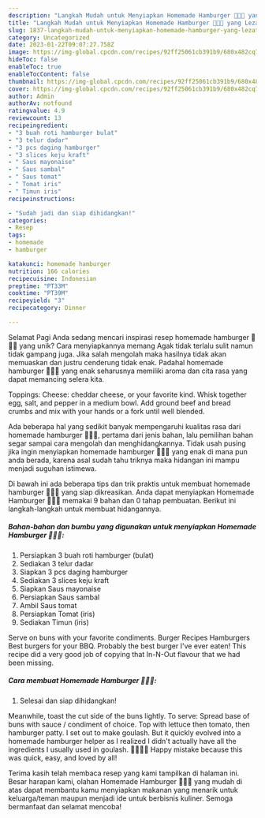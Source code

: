 ```yaml
---
description: "Langkah Mudah untuk Menyiapkan Homemade Hamburger 🍔🍔🍔 yang Lezat Sekali, Lezat"
title: "Langkah Mudah untuk Menyiapkan Homemade Hamburger 🍔🍔🍔 yang Lezat Sekali, Lezat"
slug: 1837-langkah-mudah-untuk-menyiapkan-homemade-hamburger-yang-lezat-sekali-lezat
category: Uncategorized
date: 2023-01-22T09:07:27.758Z
image: https://img-global.cpcdn.com/recipes/92ff25061cb391b9/680x482cq70/homemade-hamburger-foto-resep-utama.jpg
hideToc: false
enableToc: true
enableTocContent: false
thumbnail: https://img-global.cpcdn.com/recipes/92ff25061cb391b9/680x482cq70/homemade-hamburger-foto-resep-utama.jpg
cover: https://img-global.cpcdn.com/recipes/92ff25061cb391b9/680x482cq70/homemade-hamburger-foto-resep-utama.jpg
author: Admin
authorAv: notfound
ratingvalue: 4.9
reviewcount: 13
recipeingredient:
- "3 buah roti hamburger bulat"
- "3 telur dadar"
- "3 pcs daging hamburger"
- "3 slices keju kraft"
- " Saus mayonaise"
- " Saus sambal"
- " Saus tomat"
- " Tomat iris"
- " Timun iris"
recipeinstructions:

- "Sudah jadi dan siap dihidangkan!"
categories:
- Resep
tags:
- homemade
- hamburger

katakunci: homemade hamburger 
nutrition: 166 calories
recipecuisine: Indonesian
preptime: "PT33M"
cooktime: "PT39M"
recipeyield: "3"
recipecategory: Dinner

---
```



Selamat Pagi Anda sedang mencari inspirasi resep homemade hamburger 🍔🍔🍔 yang unik? Cara menyiapkannya memang Agak tidak terlalu sulit namun tidak gampang juga. Jika salah mengolah maka hasilnya tidak akan memuaskan dan justru cenderung tidak enak. Padahal homemade hamburger 🍔🍔🍔 yang enak seharusnya memiliki aroma dan cita rasa yang dapat memancing selera kita.


Toppings: Cheese: cheddar cheese, or your favorite kind. Whisk together egg, salt, and pepper in a medium bowl. Add ground beef and bread crumbs and mix with your hands or a fork until well blended.

Ada beberapa hal yang sedikit banyak mempengaruhi kualitas rasa dari homemade hamburger 🍔🍔🍔, pertama dari jenis bahan, lalu pemilihan bahan segar sampai cara mengolah dan menghidangkannya. Tidak usah pusing jika ingin menyiapkan homemade hamburger 🍔🍔🍔 yang enak di mana pun anda berada, karena asal sudah tahu triknya maka hidangan ini mampu menjadi suguhan istimewa.


Di bawah ini ada beberapa tips dan trik praktis untuk membuat homemade hamburger 🍔🍔🍔 yang siap dikreasikan. Anda dapat menyiapkan Homemade Hamburger 🍔🍔🍔 memakai 9 bahan dan 0 tahap pembuatan. Berikut ini langkah-langkah untuk membuat hidangannya.

<!--inarticleads1-->

##### Bahan-bahan dan bumbu yang digunakan untuk menyiapkan Homemade Hamburger 🍔🍔🍔:

1. Persiapkan 3 buah roti hamburger (bulat)
1. Sediakan 3 telur dadar
1. Siapkan 3 pcs daging hamburger
1. Sediakan 3 slices keju kraft
1. Siapkan  Saus mayonaise
1. Persiapkan  Saus sambal
1. Ambil  Saus tomat
1. Persiapkan  Tomat (iris)
1. Sediakan  Timun (iris)


Serve on buns with your favorite condiments. Burger Recipes Hamburgers Best burgers for your BBQ. Probably the best burger I&#39;ve ever eaten! This recipe did a very good job of copying that In-N-Out flavour that we had been missing. 

<!--inarticleads2-->

##### Cara membuat Homemade Hamburger 🍔🍔🍔:


1. Selesai dan siap dihidangkan!

Meanwhile, toast the cut side of the buns lightly. To serve: Spread base of buns with sauce / condiment of choice. Top with lettuce then tomato, then hamburger patty. I set out to make goulash. But it quickly evolved into a homemade hamburger helper as I realized I didn&#39;t actually have all the ingredients I usually used in goulash. 🤷🏻‍♀️😏 Happy mistake because this was quick, easy, and loved by all! 

Terima kasih telah membaca resep yang kami tampilkan di halaman ini. Besar harapan kami, olahan Homemade Hamburger 🍔🍔🍔 yang mudah di atas dapat membantu kamu menyiapkan makanan yang menarik untuk keluarga/teman maupun menjadi ide untuk berbisnis kuliner. Semoga bermanfaat dan selamat mencoba!
